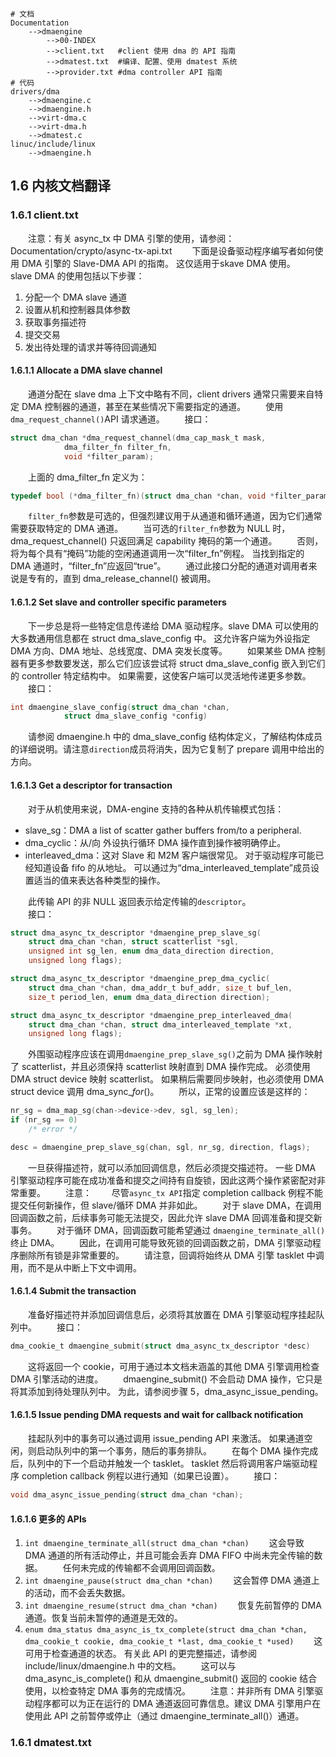 ```shell
# 文档
Documentation
    -->dmaengine
        -->00-INDEX
        -->client.txt   #client 使用 dma 的 API 指南
        -->dmatest.txt  #编译、配置、使用 dmatest 系统
        -->provider.txt #dma controller API 指南
# 代码
drivers/dma
    -->dmaengine.c
    -->dmaengine.h
    -->virt-dma.c
    -->virt-dma.h
    -->dmatest.c
linuc/include/linux
    -->dmaengine.h
```















## 1.6 内核文档翻译
### 1.6.1 client.txt
&emsp;&emsp;注意：有关 async_tx 中 DMA 引擎的使用，请参阅：Documentation/crypto/async-tx-api.txt 
&emsp;&emsp;下面是设备驱动程序编写者如何使用 DMA 引擎的 Slave-DMA API 的指南。 这仅适用于skave DMA 使用。
&emsp;&emsp;slave DMA 的使用包括以下步骤：
1. 分配一个 DMA slave 通道
2. 设置从机和控制器具体参数
3. 获取事务描述符
4. 提交交易
5. 发出待处理的请求并等待回调通知 

#### 1.6.1.1 Allocate a DMA slave channel
&emsp;&emsp;通道分配在 slave dma 上下文中略有不同，client drivers 通常只需要来自特定 DMA 控制器的通道，甚至在某些情况下需要指定的通道。
&emsp;&emsp;使用`dma_request_channel()`API 请求通道。 
&emsp;&emsp;接口：
```c
struct dma_chan *dma_request_channel(dma_cap_mask_t mask,
			dma_filter_fn filter_fn,
			void *filter_param);
```
&emsp;&emsp;上面的 dma_filter_fn 定义为：
```c
typedef bool (*dma_filter_fn)(struct dma_chan *chan, void *filter_param);
```
&emsp;&emsp;`filter_fn`参数是可选的，但强烈建议用于从通道和循环通道，因为它们通常需要获取特定的 DMA 通道。 
&emsp;&emsp;当可选的`filter_fn`参数为 NULL 时，dma_request_channel() 只返回满足 capability 掩码的第一个通道。
&emsp;&emsp;否则，将为每个具有“掩码”功能的空闲通道调用一次“filter_fn”例程。 当找到指定的 DMA 通道时，“filter_fn”应返回“true”。
&emsp;&emsp;通过此接口分配的通道对调用者来说是专有的，直到 dma_release_channel() 被调用。 
#### 1.6.1.2 Set slave and controller specific parameters
&emsp;&emsp;下一步总是将一些特定信息传递给 DMA 驱动程序。slave DMA 可以使用的大多数通用信息都在 struct dma_slave_config 中。 这允许客户端为外设指定 DMA 方向、DMA 地址、总线宽度、DMA 突发长度等。
&emsp;&emsp;如果某些 DMA 控制器有更多参数要发送，那么它们应该尝试将 struct dma_slave_config 嵌入到它们的 controller 特定结构中。 如果需要，这使客户端可以灵活地传递更多参数。
&emsp;&emsp;接口：
```c
int dmaengine_slave_config(struct dma_chan *chan,
			struct dma_slave_config *config)
```
&emsp;&emsp;请参阅 dmaengine.h 中的 dma_slave_config 结构体定义，了解结构体成员的详细说明。请注意`direction`成员将消失，因为它复制了 prepare 调用中给出的方向。 
#### 1.6.1.3 Get a descriptor for transaction
&emsp;&emsp;对于从机使用来说，DMA-engine 支持的各种从机传输模式包括：
* slave_sg：DMA a list of scatter gather buffers from/to a peripheral.
* dma_cyclic：从/向 外设执行循环 DMA 操作直到操作被明确停止。
* interleaved_dma：这对 Slave 和 M2M 客户端很常见。 对于驱动程序可能已经知道设备 fifo 的从地址。 可以通过为“dma_interleaved_template”成员设置适当的值来表达各种类型的操作。 

&emsp;&emsp;此传输 API 的非 NULL 返回表示给定传输的`descriptor`。 \
&emsp;&emsp;接口：
```c
struct dma_async_tx_descriptor *dmaengine_prep_slave_sg(
	struct dma_chan *chan, struct scatterlist *sgl,
	unsigned int sg_len, enum dma_data_direction direction,
	unsigned long flags);

struct dma_async_tx_descriptor *dmaengine_prep_dma_cyclic(
	struct dma_chan *chan, dma_addr_t buf_addr, size_t buf_len,
	size_t period_len, enum dma_data_direction direction);

struct dma_async_tx_descriptor *dmaengine_prep_interleaved_dma(
	struct dma_chan *chan, struct dma_interleaved_template *xt,
	unsigned long flags);
```
&emsp;&emsp;外围驱动程序应该在调用`dmaengine_prep_slave_sg()`之前为 DMA 操作映射了 scatterlist，并且必须保持 scatterlist 映射直到 DMA 操作完成。 必须使用 DMA struct device 映射 scatterlist。 如果稍后需要同步映射，也必须使用 DMA struct device 调用 dma_sync_*_for_*()。 
&emsp;&emsp;所以，正常的设置应该是这样的： 
```c
nr_sg = dma_map_sg(chan->device->dev, sgl, sg_len);
if (nr_sg == 0)
	/* error */

desc = dmaengine_prep_slave_sg(chan, sgl, nr_sg, direction, flags);
```
&emsp;&emsp;一旦获得描述符，就可以添加回调信息，然后必须提交描述符。 一些 DMA 引擎驱动程序可能在成功准备和提交之间持有自旋锁，因此这两个操作紧密配对非常重要。
&emsp;&emsp;注意：
&emsp;&emsp;尽管`async_tx API`指定 completion callback 例程不能提交任何新操作，但 slave/循环 DMA 并非如此。
&emsp;&emsp;对于 slave DMA，在调用回调函数之前，后续事务可能无法提交，因此允许 slave DMA 回调准备和提交新事务。
&emsp;&emsp;对于循环 DMA，回调函数可能希望通过 `dmaengine_terminate_all()`终止 DMA。
&emsp;&emsp;因此，在调用可能导致死锁的回调函数之前，DMA 引擎驱动程序删除所有锁是非常重要的。
&emsp;&emsp;请注意，回调将始终从 DMA 引擎 tasklet 中调用，而不是从中断上下文中调用。

#### 1.6.1.4 Submit the transaction
&emsp;&emsp;准备好描述符并添加回调信息后，必须将其放置在 DMA 引擎驱动程序挂起队列中。
&emsp;&emsp;接口：
```c
dma_cookie_t dmaengine_submit(struct dma_async_tx_descriptor *desc)
```
&emsp;&emsp;这将返回一个 cookie，可用于通过本文档未涵盖的其他 DMA 引擎调用检查 DMA 引擎活动的进度。
&emsp;&emsp;dmaengine_submit() 不会启动 DMA 操作，它只是将其添加到待处理队列中。 为此，请参阅步骤 5，dma_async_issue_pending。 
#### 1.6.1.5 Issue pending DMA requests and wait for callback notification
&emsp;&emsp;挂起队列中的事务可以通过调用 issue_pending API 来激活。 如果通道空闲，则启动队列中的第一个事务，随后的事务排队。
&emsp;&emsp;在每个 DMA 操作完成后，队列中的下一个启动并触发一个 tasklet。 tasklet 然后将调用客户端驱动程序 completion callback 例程以进行通知（如果已设置）。 
&emsp;&emsp;接口：
```c
void dma_async_issue_pending(struct dma_chan *chan);
```
#### 1.6.1.6 更多的 APIs
1. `int dmaengine_terminate_all(struct dma_chan *chan)`
&emsp;&emsp;这会导致 DMA 通道的所有活动停止，并且可能会丢弃 DMA FIFO 中尚未完全传输的数据。
&emsp;&emsp;任何未完成的传输都不会调用回调函数。 
2. `int dmaengine_pause(struct dma_chan *chan)`
&emsp;&emsp;这会暂停 DMA 通道上的活动，而不会丢失数据。 
3. `int dmaengine_resume(struct dma_chan *chan)`
&emsp;&emsp;恢复先前暂停的 DMA 通道。恢复当前未暂停的通道是无效的。 
4. `enum dma_status dma_async_is_tx_complete(struct dma_chan *chan,
        dma_cookie_t cookie, dma_cookie_t *last, dma_cookie_t *used)`
&emsp;&emsp;这可用于检查通道的状态。 有关此 API 的更完整描述，请参阅 include/linux/dmaengine.h 中的文档。
&emsp;&emsp;这可以与 dma_async_is_complete() 和从 dmaengine_submit() 返回的 cookie 结合使用，以检查特定 DMA 事务的完成情况。 
&emsp;&emsp;注意：并非所有 DMA 引擎驱动程序都可以为正在运行的 DMA 通道返回可靠信息。建议 DMA 引擎用户在使用此 API 之前暂停或停止（通过 dmaengine_terminate_all()）通道。 


### 1.6.1 dmatest.txt









